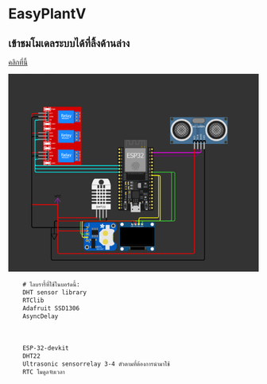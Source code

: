 # EasyPlantV

## เข้าชมโมเดลระบบได้ที่ลิ้งด้านล่าง
<a href="https://wokwi.com/projects/385159857817988097">คลิกที่นี้</a>

<img src="img/1.png">

        # ไลบรารี้ที่ใช้ในบอร์ดนี้:
        DHT sensor library
        RTClib
        Adafruit SSD1306
        AsyncDelay


      
        ESP-32-devkit
        DHT22
        Ultrasonic sensorrelay 3-4 ตัวตามที่ต้องการนำมาใช้
        RTC โมดูลจับเวลา